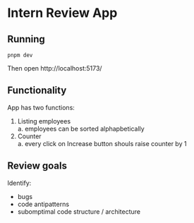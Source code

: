 # Intern Review App

## Running
```
pnpm dev
```
Then open http://localhost:5173/

## Functionality
App has two functions:

1. Listing employees  
    a. employees can be sorted alphapbetically
2. Counter  
    a. every click on Increase button shouls raise counter by 1

## Review goals
Identify:  
- bugs
- code antipatterns
- subomptimal code structure / architecture
